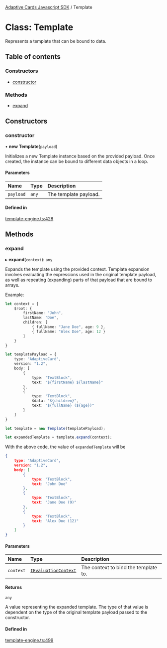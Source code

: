 [Adaptive Cards Javascript SDK](../README.md) / Template

# Class: Template

Represents a template that can be bound to data.

## Table of contents

### Constructors

- [constructor](Template.md#constructor)

### Methods

- [expand](Template.md#expand)

## Constructors

### constructor

• **new Template**(`payload`)

Initializes a new Template instance based on the provided payload.
Once created, the instance can be bound to different data objects
in a loop.

#### Parameters

| Name | Type | Description |
| :------ | :------ | :------ |
| `payload` | `any` | The template payload. |

#### Defined in

[template-engine.ts:428](https://github.com/asseco-see/AdaptiveCards/blob/d5d2c7b75/source/nodejs/adaptivecards/src/template-engine.ts#L428)

## Methods

### expand

▸ **expand**(`context`): `any`

Expands the template using the provided context. Template expansion involves
evaluating the expressions used in the original template payload, as well as
repeating (expanding) parts of that payload that are bound to arrays.

Example:

```typescript
let context = {
    $root: {
        firstName: "John",
        lastName: "Doe",
        children: [
            { fullName: "Jane Doe", age: 9 },
            { fullName: "Alex Doe", age: 12 }
        ]
    }
}

let templatePayload = {
    type: "AdaptiveCard",
    version: "1.2",
    body: [
        {
            type: "TextBlock",
            text: "${firstName} ${lastName}"
        },
        {
            type: "TextBlock",
            $data: "${children}",
            text: "${fullName} (${age})"
        }
    ]
}

let template = new Template(templatePayload);

let expandedTemplate = template.expand(context);
```

With the above code, the value of `expandedTemplate` will be

```json
{
    type: "AdaptiveCard",
    version: "1.2",
    body: [
        {
            type: "TextBlock",
            text: "John Doe"
        },
        {
            type: "TextBlock",
            text: "Jane Doe (9)"
        },
        {
            type: "TextBlock",
            text: "Alex Doe (12)"
        }
    ]
}
```

#### Parameters

| Name | Type | Description |
| :------ | :------ | :------ |
| `context` | [`IEvaluationContext`](../interfaces/IEvaluationContext.md) | The context to bind the template to. |

#### Returns

`any`

A value representing the expanded template. The type of that value
  is dependent on the type of the original template payload passed to the constructor.

#### Defined in

[template-engine.ts:499](https://github.com/asseco-see/AdaptiveCards/blob/d5d2c7b75/source/nodejs/adaptivecards/src/template-engine.ts#L499)
